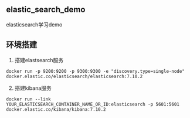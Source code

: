 ## elastic_search_demo
elasticsearch学习demo

## 环境搭建

1. 搭建elastsearch服务
```shell script
docker run -p 9200:9200 -p 9300:9300 -e "discovery.type=single-node" docker.elastic.co/elasticsearch/elasticsearch:7.10.2
```

2. 搭建kibana服务
```shell script
docker run --link YOUR_ELASTICSEARCH_CONTAINER_NAME_OR_ID:elasticsearch -p 5601:5601 docker.elastic.co/kibana/kibana:7.10.2
```